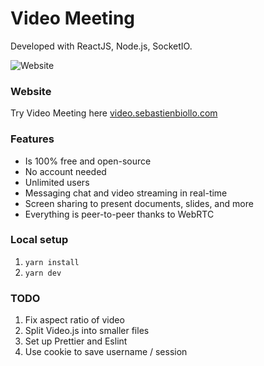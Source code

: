 # Video Meeting

Developed with ReactJS, Node.js, SocketIO.

![Website](https://i.imgur.com/HhZD01o.jpg)

### Website
Try Video Meeting here [video.sebastienbiollo.com](https://video.sebastienbiollo.com)


### Features
- Is 100% free and open-source
- No account needed
- Unlimited users
- Messaging chat and video streaming in real-time
- Screen sharing to present documents, slides, and more
- Everything is peer-to-peer thanks to WebRTC


### Local setup

1. `yarn install`
2. `yarn dev`


### TODO

1. Fix aspect ratio of video
1. Split Video.js into smaller files
1. Set up Prettier and Eslint
1. Use cookie to save username / session